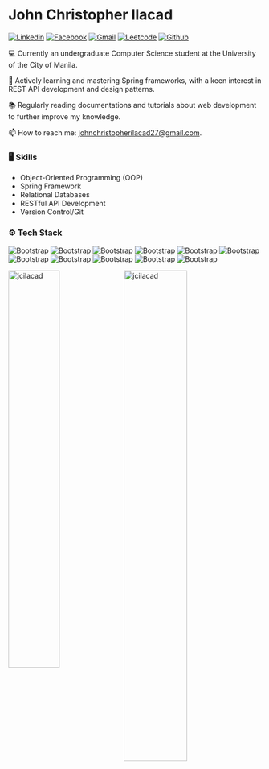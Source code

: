 # John Christopher Ilacad

[![Linkedin](https://img.shields.io/badge/-LinkedIn-blue?style=flat&logo=Linkedin&logoColor=white)](https://www.linkedin.com/in/https://www.linkedin.com/in/john-christopher-ilacad-4a2a761bb//)
[![Facebook](https://img.shields.io/badge/-Facebook-blue?style=flat&logo=Facebook&logoColor=white)](https://www.facebook.com/jcilacadl/)
[![Gmail](https://img.shields.io/badge/-Gmail-c14438?style=flat&logo=Gmail&logoColor=white)](mailto:johnchristopherilacad27@gmail.com)
[![Leetcode](https://img.shields.io/badge/-Leetcode-c14438?style=flat&logo=Leetcode&logoColor=white)](https://leetcode.com/jcilacad/)
[![Github](https://img.shields.io/github/followers/jcilacad?label=Follow&style=social)](https://github.com/jcilacad)

💻 Currently an undergraduate Computer Science student at the University of the City of Manila.

🌱 Actively learning and mastering Spring frameworks, with a keen interest in REST API development and design patterns.

📚 Regularly reading documentations and tutorials about web development to further improve my knowledge.

📫 How to reach me: johnchristopherilacad27@gmail.com.


### 🖥 Skills

- Object-Oriented Programming (OOP)
- Spring Framework
- Relational Databases
- RESTful API Development
- Version Control/Git
### ⚙️ Tech Stack

![Bootstrap](https://img.shields.io/badge/-Java-05122A?style=for-the-badge&logo=Java&color=ffffff) ![Bootstrap](https://img.shields.io/badge/-Spring%20Boot-05122A?style=for-the-badge&logo=Spring-Boot&color=ffffff) ![Bootstrap](https://img.shields.io/badge/-Spring%20MVC-05122A?style=for-the-badge&logo=Spring-MVC&color=ffffff) ![Bootstrap](https://img.shields.io/badge/-Spring%20Security-05122A?style=for-the-badge&logo=Spring-Security&color=ffffff) ![Bootstrap](https://img.shields.io/badge/-Spring%20data%20jpa-05122A?style=for-the-badge&logo=Spring-data-jpa&color=ffffff) ![Bootstrap](https://img.shields.io/badge/-Spring%20AOP-05122A?style=for-the-badge&logo=Spring-AOP&color=ffffff) ![Bootstrap](https://img.shields.io/badge/-Spring%20rest-05122A?style=for-the-badge&logo=Spring-rest&color=ffffff) ![Bootstrap](https://img.shields.io/badge/-Hibernate-05122A?style=for-the-badge&logo=Hibernate&color=ffffff) ![Bootstrap](https://img.shields.io/badge/-Thymeleaf-05122A?style=for-the-badge&logo=Thymeleaf&color=ffffff) ![Bootstrap](https://img.shields.io/badge/-MySQL-05122A?style=for-the-badge&logo=MySQL&color=ffffff) ![Bootstrap](https://img.shields.io/badge/-Maven-05122A?style=for-the-badge&logo=Maven&color=ffffff)

<div>
  <img width="45%" align="left" src="https://github-readme-stats.vercel.app/api/top-langs?username=jcilacad&show_icons=true&locale=en&layout=compact" alt="jcilacad" />
  <img width="50%"  src="https://github-readme-streak-stats.herokuapp.com/?user=jcilacad&" alt="jcilacad" />
</div>

